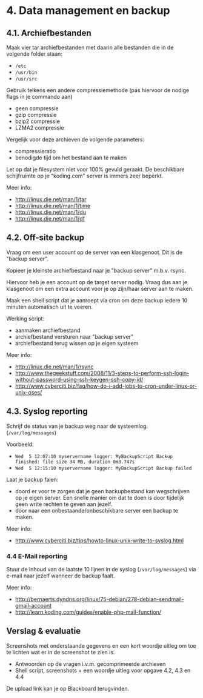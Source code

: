 # 4. Data management en backup

## 4.1. Archiefbestanden
Maak vier tar archiefbestanden met daarin alle bestanden die in de volgende folder staan:
 *  ``/etc``
 *  ``/usr/bin``
 *  ``/usr/src``
 
Gebruik telkens een andere compressiemethode (pas hiervoor de nodige flags in je commando aan)
 * geen compressie
 * gzip compressie
 * bzip2 compressie
 * LZMA2 compressie

Vergelijk voor deze archieven de volgende parameters:
 * compressieratio
 * benodigde tijd om het bestand aan te maken

Let op dat je filesystem niet voor 100% gevuld geraakt. De beschikbare schijfruimte op je "koding.com" server is immers zeer beperkt. 

Meer info:
 * http://linux.die.net/man/1/tar
 * http://linux.die.net/man/1/time
 * http://linux.die.net/man/1/du
 * http://linux.die.net/man/1/df

## 4.2. Off-site backup
Vraag om een user account op de server van een klasgenoot. Dit is de "backup server".

Kopieer je kleinste archiefbestand naar je "backup server" m.b.v. rsync.

Hiervoor heb je een account op de target server nodig.
Vraag dus aan je klasgenoot om een extra account voor je op zijn/haar server aan te maken.

Maak een shell script dat je aanroept via cron om deze backup iedere 10 minuten automatisch uit te voeren.

Werking script:
 * aanmaken archiefbestand
 * archiefbestand versturen naar "backup server"
 * archiefbestand terug wissen op je eigen systeem

Meer info:
 * http://linux.die.net/man/1/rsync
 * http://www.thegeekstuff.com/2008/11/3-steps-to-perform-ssh-login-without-password-using-ssh-keygen-ssh-copy-id/
 * http://www.cyberciti.biz/faq/how-do-i-add-jobs-to-cron-under-linux-or-unix-oses/

## 4.3. Syslog reporting

Schrijf de status van je backup weg naar de systeemlog. (``/var/log/messages``)

Voorbeeld: 
 * ``Wed  5 12:07:10 myservername logger: MyBackupScript Backup finished: file size 34 MB, duration 0m3.747s``
 * ``Wed  5 12:15:10 myservername logger: MyBackupScript Backup failed``

Laat je backup falen:
 * doord er voor te zorgen dat je geen backupbestand kan wegschrijven op je eigen server. Een snelle manier om dat te doen is door tijdelijk geen write rechten te geven aan jezelf.
 * door naar een onbestaande/onbeschikbare server een backup te maken.

Meer info:
 * http://www.cyberciti.biz/tips/howto-linux-unix-write-to-syslog.html

### 4.4 E-Mail reporting
Stuur de inhoud van de laatste 10 lijnen in de syslog (``/var/log/messages``) via e-mail naar jezelf wanneer de backup faalt.

Meer info:
 * http://bernaerts.dyndns.org/linux/75-debian/278-debian-sendmail-gmail-account
 * http://learn.koding.com/guides/enable-php-mail-function/

## Verslag & evaluatie
Screenshots met onderstaande gegevens en een kort woordje uitleg om toe te lichten wat er in de screenshot te zien is.
 * Antwoorden op de vragen i.v.m. gecomprimeerde archieven
 * Shell script, screenshots + een woordje uitleg voor opgave 4.2, 4.3 en 4.4
 
De upload link kan je op Blackboard terugvinden.
